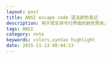 ```yaml
---
layout: post
title: ANSI escape code 语法颜色笔记 
description: 用于现实命令行界面的颜色预发;
tags: ANSI
category: note
keywords: colors,syntas highlight
date: 2015-11-13 00:04:13
---
```

